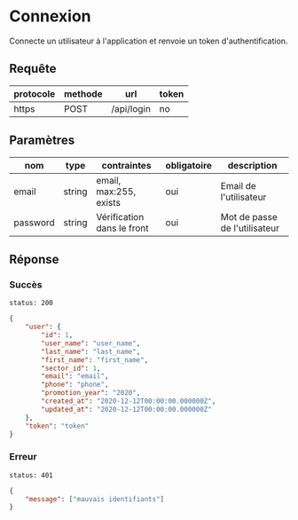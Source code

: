 # Connexion

Connecte un utilisateur à l'application et renvoie un token d'authentification.

## Requête

| protocole | methode | url        | token |
| --------- | ------- | ---------- | ----- |
| https     | POST    | /api/login | no    |

## Paramètres

| nom      | type   | contraintes                | obligatoire | description                   |
| -------- | ------ | -------------------------- | ----------- | ----------------------------- |
| email    | string | email, max:255, exists     | oui         | Email de l'utilisateur        |
| password | string | Vérification dans le front | oui         | Mot de passe de l'utilisateur |

## Réponse

### Succès

`status: 200`

```json
{
    "user": {
        "id": 1,
        "user_name": "user_name",
        "last_name": "last_name",
        "first_name": "first_name",
        "sector_id": 1,
        "email": "email",
        "phone": "phone",
        "promotion_year": "2020",
        "created_at": "2020-12-12T00:00:00.000000Z",
        "updated_at": "2020-12-12T00:00:00.000000Z"
    },
    "token": "token"
}
```

### Erreur

`status: 401`

```json
{
    "message": ["mauvais identifiants"]
}
```
